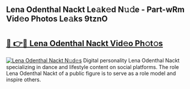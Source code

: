 ## Lena Odenthal Nackt Le𝚊k𝚎d N𝚞𝚍e - Part-wRm Vid𝚎o Photos Le𝚊ks 9tznO

# <h2><a href="http://fb9uic.evod.top/?m=Lena+Odenthal+Nackt">🔗 👉🔴 Lena Odenthal Nackt Vid𝚎o Ph𝚘t𝚘s</a></h2>

[![Lena Odenthal Nackt N𝚞d𝚎s](https://i.imgur.com/8V9OHl7.gif)](http://fb9uic.evod.top/?m=Lena+Odenthal+Nackt)
Digital personality Lena Odenthal Nackt specializing in dance and lifestyle content on social platforms. The role Lena Odenthal Nackt of a public figure is to serve as a role model and inspire others. 
